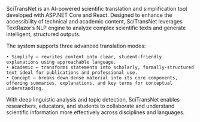 SciTransNet is an AI-powered scientific translation and simplification tool developed with ASP.NET Core and React. Designed to enhance the accessibility of technical and academic content, SciTransNet leverages TextRazor’s NLP engine to analyze complex scientific texts and generate intelligent, structured outputs.

The system supports three advanced translation modes:

	• Simplify – rewrites content into clear, student-friendly explanations using approachable language.
	• Academic – transforms statements into scholarly, formally-structured text ideal for publications and professional use.
	• Concept – breaks down dense material into its core components, offering summaries, explanations, and key terms for conceptual understanding.

With deep linguistic analysis and topic detection, SciTransNet enables researchers, educators, and students to collaborate and understand scientific information more effectively across disciplines and languages.
